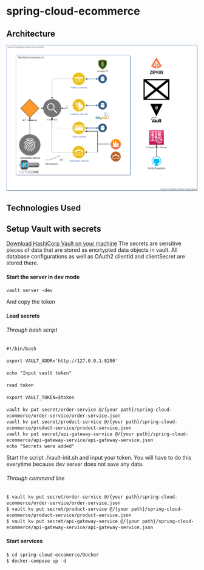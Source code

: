 # spring-cloud-ecommerce

## Architecture
![Architecture](https://github.com/akmal2409/spring-cloud-ecommerce/blob/main/Architecture.png)


## Technologies Used


## Setup Vault with secrets
[Download HashiCorp Vault on your machine](https://www.hashicorp.com/products/vault)
The secrets are sensitive pieces of data that are stored as encrtypted
data objects in vault. All database configurations as well as OAuth2
clientId and clientSecret are stored there.

#### Start the server in dev mode 
    vault server -dev

And copy the token

#### Load secrets 
###### Through bash script
    #!/bin/bash

    export VAULT_ADDR='http://127.0.0.1:8200'
    
    echo "Input vault token"
    
    read token
    
    export VAULT_TOKEN=$token
    
    vault kv put secret/order-service @/{your path}/spring-cloud-ecommerce/order-service/order-service.json
    vault kv put secret/product-service @/{your path}/spring-cloud-ecommerce/product-service/product-service.json
    vault kv put secret/api-gateway-service @/{your path}/spring-cloud-ecommerce/api-gateway-service/api-gateway-service.json
    echo "Secrets were added"

Start the script ./vault-init.sh and input your token.
You will have to do this everytime because dev server does not save
any data.

###### Through command line

    $ vault kv put secret/order-service @/{your path}/spring-cloud-ecommerce/order-service/order-service.json
    $ vault kv put secret/product-service @/{your path}/spring-cloud-ecommerce/product-service/product-service.json
    $ vault kv put secret/api-gateway-service @/{your path}/spring-cloud-ecommerce/api-gateway-service/api-gateway-service.json

#### Start services

    $ cd spring-cloud-eccomerce/Docker
    $ docker-compose up -d
